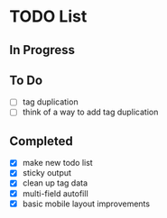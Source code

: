 # TODO List

## In Progress

## To Do
- [ ] tag duplication
- [ ] think of a way to add tag duplication

## Completed
- [x] make new todo list
- [x] sticky output
- [x] clean up tag data
- [x] multi-field autofill
- [x] basic mobile layout improvements